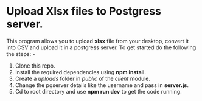 # Upload Xlsx files to Postgress server. #
This program allows you to upload __xlsx__ file from your desktop, convert it into CSV and upload it in a postgress server.
To get started do the following the steps: -
1. Clone this repo.
2. Install the required dependencies using __npm install__.
3. Create a _uploads_ folder in _public_ of the _client_ module.
4. Change the pgserver  details like the username and pass in __server.js__.
5. Cd to root directory and use __npm run dev__ to get the code running.


